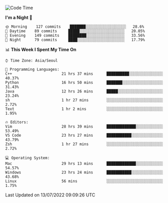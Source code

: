 <!--START_SECTION:waka-->
![Code Time](http://img.shields.io/badge/Code%20Time-947%20hrs%2026%20mins-blue)

**I'm a Night 🦉** 

```text
🌞 Morning    127 commits    ███████░░░░░░░░░░░░░░░░░░   28.6% 
🌆 Daytime    89 commits     █████░░░░░░░░░░░░░░░░░░░░   20.05% 
🌃 Evening    149 commits    ████████░░░░░░░░░░░░░░░░░   33.56% 
🌙 Night      79 commits     ████░░░░░░░░░░░░░░░░░░░░░   17.79%

```


📊 **This Week I Spent My Time On** 

```text
⌚︎ Time Zone: Asia/Seoul

💬 Programming Languages: 
C++                      21 hrs 37 mins      ██████████░░░░░░░░░░░░░░░   40.37% 
Python                   16 hrs 50 mins      ███████░░░░░░░░░░░░░░░░░░   31.43% 
Java                     12 hrs 26 mins      █████░░░░░░░░░░░░░░░░░░░░   23.24% 
sh                       1 hr 27 mins        ░░░░░░░░░░░░░░░░░░░░░░░░░   2.72% 
Text                     1 hr 2 mins         ░░░░░░░░░░░░░░░░░░░░░░░░░   1.95%

🔥 Editors: 
Vim                      28 hrs 39 mins      █████████████░░░░░░░░░░░░   53.49% 
VS Code                  23 hrs 27 mins      ███████████░░░░░░░░░░░░░░   43.79% 
Zsh                      1 hr 27 mins        ░░░░░░░░░░░░░░░░░░░░░░░░░   2.72%

💻 Operating System: 
Mac                      29 hrs 13 mins      █████████████░░░░░░░░░░░░   54.57% 
Windows                  23 hrs 24 mins      ███████████░░░░░░░░░░░░░░   43.68% 
Linux                    56 mins             ░░░░░░░░░░░░░░░░░░░░░░░░░   1.75%

```


 Last Updated on 13/07/2022 09:09:26 UTC
<!--END_SECTION:waka-->
